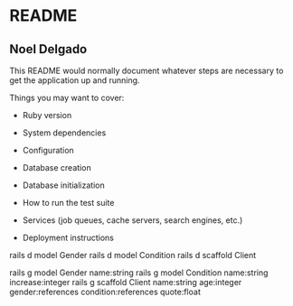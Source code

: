 # README

## Noel Delgado

This README would normally document whatever steps are necessary to get the
application up and running.

Things you may want to cover:

* Ruby version

* System dependencies

* Configuration

* Database creation

* Database initialization

* How to run the test suite

* Services (job queues, cache servers, search engines, etc.)

* Deployment instructions

rails d model Gender
rails d model Condition
rails d scaffold Client

rails g model Gender name:string
rails g model Condition name:string increase:integer
rails g scaffold Client name:string age:integer gender:references condition:references quote:float
